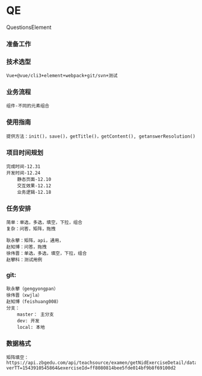 # QE
QuestionsElement

### 准备工作

### 技术选型
	Vue+@vue/cli3+element+webpack+git/svn+测试
	
### 业务流程
	组件-不同的元素组合

### 使用指南
	提供方法：init()，save()，getTitle()，getContent(), getanswerResolution()

### 项目时间规划
	完成时间-12.31
	开发时间-12.24
		静态页面-12.10
		交互效果-12.12
		业务逻辑-12.18
	
### 任务安排
	简单：单选，多选，填空，下拉，组合
	复杂：问答，矩阵，拖拽

	耿永攀：矩阵，api，通用，
	赵知博：问答，拖拽
	徐伟晋：单选，多选，填空，下拉，组合
	赵攀科：测试用例
	
### git:
	耿永攀（gengyongpan）
	徐伟晋（xwjla）
	赵知博（feishuang008）
	分支：
		master： 主分支
		dev: 开发
		local: 本地

### 数据格式
	矩阵填空：https://api.zbgedu.com/api/teachsource/examen/getNidExerciseDetail/data?verTT=1543910545864&exerciseId=ff8080814bee5fde014bf9b8f69100d2


